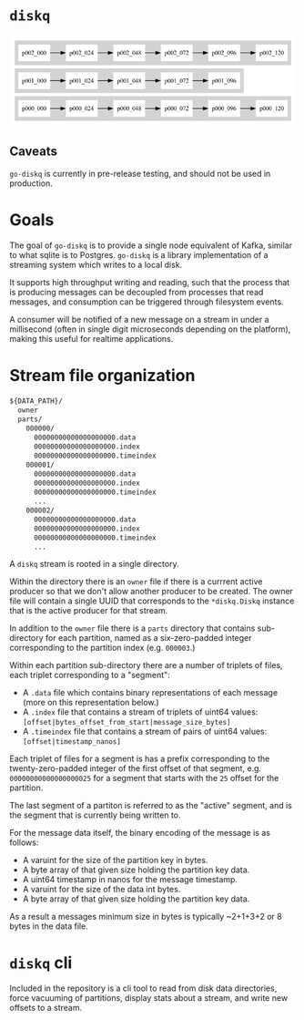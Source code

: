 `diskq`
=======

![Diagram](https://github.com/wcharczuk/go-diskq/blob/main/_assets/hero.png)

## Caveats

`go-diskq` is currently in pre-release testing, and should not be used in production.

# Goals

The goal of `go-diskq` is to provide a single node equivalent of Kafka, similar to what sqlite is to Postgres. `go-diskq` is a library implementation of a streaming system which writes to a local disk.

It supports high throughput writing and reading, such that the process that is producing messages can be decoupled from processes that read messages, and consumption can be triggered through filesystem events.

A consumer will be notified of a new message on a stream in under a millisecond (often in single digit microseconds depending on the platform), making this useful for realtime applications.

# Stream file organization

```
${DATA_PATH}/
  owner
  parts/
    000000/
      00000000000000000000.data
      00000000000000000000.index
      00000000000000000000.timeindex
    000001/
      00000000000000000000.data
      00000000000000000000.index
      00000000000000000000.timeindex
      ...
    000002/
      00000000000000000000.data
      00000000000000000000.index
      00000000000000000000.timeindex
      ...
```

A `diskq` stream is rooted in a single directory.

Within the directory there is an `owner` file if there is a currrent active producer so that we don't allow another producer to be created. The owner file will contain a single UUID that corresponds to the `*diskq.Diskq` instance that is the active producer for that stream.

In addition to the `owner` file there is a `parts` directory that contains sub-directory for each partition, named as a six-zero-padded integer corresponding to the partition index (e.g. `000003`.)

Within each partition sub-directory there are a number of triplets of files, each triplet corresponding to a "segment":
- A `.data` file which contains binary representations of each message (more on this representation below.)
- A `.index` file that contains a stream of triplets of uint64 values: `[offset|bytes_offset_from_start|message_size_bytes]`
- A `.timeindex` file that contains a stream of pairs of uint64 values: `[offset|timestamp_nanos]`

Each triplet of files for a segment is has a prefix corresponding to the twenty-zero-padded integer of the first offset of that segment, e.g. `00000000000000000025` for a segment that starts with the `25` offset for the partition.

The last segment of a partiton is referred to as the "active" segment, and is the segment that is currently being written to.

For the message data itself, the binary encoding of the message is as follows:
- A varuint for the size of the partition key in bytes.
- A byte array of that given size holding the partition key data.
- A uint64 timestamp in nanos for the message timestamp.
- A varuint for the size of the data int bytes.
- A byte array of that given size holding the partition key data.

As a result a messages minimum size in bytes is typically ~2+1+3+2 or 8 bytes in the data file.

# `diskq` cli

Included in the repository is a cli tool to read from disk data directories, force vacuuming of partitions, display stats about a stream, and write new offsets to a stream.
